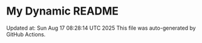 # My Dynamic README
Updated at: Sun Aug 17 08:28:14 UTC 2025
This file was auto-generated by GitHub Actions.
